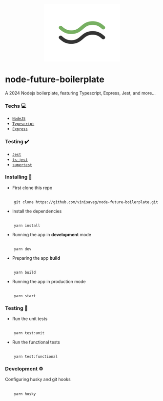 <p align="center">
   <img src=".github/assets/logo.png"/>
</p>

# node-future-boilerplate

A 2024 Nodejs boilerplate, featuring Typescript, Express, Jest, and more...

### Techs :computer:

- [`NodeJS`](https://nodejs.org/)
- [`Typescript`](https://www.typescriptlang.org)
- [`Express`](https://expressjs.com/)

### Testing :heavy_check_mark:

- [`Jest`](https://jestjs.io)
- [`ts-jest`](https://kulshekhar.github.io/ts-jest/)
- [`supertest`](https://github.com/visionmedia/supertest)

### Installing :construction_worker:

- First clone this repo

```

    git clone https://github.com/vinisaveg/node-future-boilerplate.git

```

- Install the dependencies

```

    yarn install

```

- Running the app in **development** mode

```

    yarn dev

```

- Preparing the app **build**

```

    yarn build

```

- Running the app in production mode

```

    yarn start

```

### Testing :rotating_light:

- Run the unit tests

```

    yarn test:unit

```

- Run the functional tests

```

    yarn test:functional

```

### Development :gear:

Configuring husky and git hooks

```bash

    yarn husky

```
